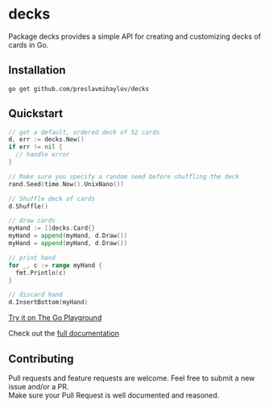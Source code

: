 # decks

Package decks provides a simple API for creating and customizing decks of cards in Go.

## Installation
```
go get github.com/preslavmihaylov/decks
```

## Quickstart
```go
// get a default, ordered deck of 52 cards
d, err := decks.New()
if err != nil {
  // handle error
}

// Make sure you specify a random seed before shuffling the deck
rand.Seed(time.Now().UnixNano())	

// Shuffle deck of cards
d.Shuffle()

// draw cards
myHand := []decks.Card{}
myHand = append(myHand, d.Draw())
myHand = append(myHand, d.Draw())

// print hand
for _, c := range myHand {
  fmt.Println(c)
}

// discard hand
d.InsertBottom(myHand)
```
[Try it on The Go Playground](https://play.golang.org/p/Jw9jvqQhtKc)

Check out the [full documentation](https://godoc.org/github.com/preslavmihaylov/decks)
## Contributing
Pull requests and feature requests are welcome. Feel free to submit a new issue and/or a PR.  
Make sure your Pull Request is well documented and reasoned.
